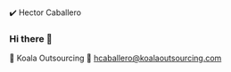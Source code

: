 :heavy_check_mark: Hector Caballero
### Hi there 👋

:koala: Koala Outsourcing
:email: hcaballero@koalaoutsourcing.com

<!--
**caballero809/caballero809** is a ✨ _special_ ✨ repository because its `README.md` (this file) appears on your GitHub profile.

Here are some ideas to get you started:

- 🔭 I’m currently working on ...
- 🌱 I’m currently learning ...
- 👯 I’m looking to collaborate on ...
- 🤔 I’m looking for help with ...
- 💬 Ask me about ...
- 📫 How to reach me: ...
- 😄 Pronouns: ...
- ⚡ Fun fact: ...
-->
